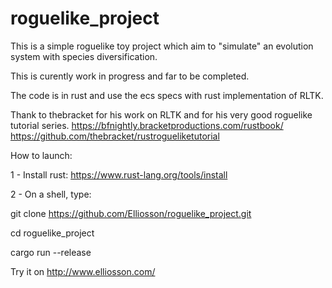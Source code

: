 # roguelike_project

This is a simple roguelike toy project which aim to "simulate" an evolution system with species diversification.

This is curently work in progress and far to be completed.

The code is in rust and use the ecs specs with rust implementation of RLTK.

Thank to thebracket for his work on RLTK and for his very good roguelike tutorial series.
https://bfnightly.bracketproductions.com/rustbook/
https://github.com/thebracket/rustrogueliketutorial


How to launch:

1 - Install rust: https://www.rust-lang.org/tools/install

2 - On a shell, type:

git clone https://github.com/Elliosson/roguelike_project.git

cd roguelike_project

cargo run --release

Try it on http://www.elliosson.com/





